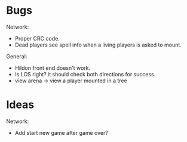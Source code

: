 # Bugs
Network:
* Proper CRC code.
* Dead players see spell info when a living players is asked to mount.

General:
* Hildon front end doesn't work.
* Is LOS right? it should check both directions for success.
* view arena -> view a player mounted in a tree

# Ideas
Network:
* Add start new game after game over?
